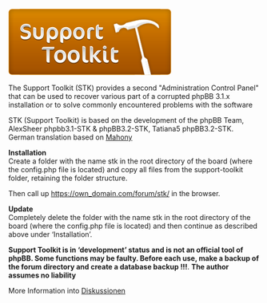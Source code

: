 [![Support Toolkit](stk/images/support_toolkit_logo_large.png)](https://github.com/wintstar/support-toolkit/ "Support Toolkit")

The Support Toolkit (STK) provides a second "Administration Control Panel" that can be used to recover various part of a corrupted phpBB 3.1.x installation or to solve commonly encountered problems with the software

STK (Support Toolkit) is based on the development of the phpBB Team, AlexSheer phpbb3.1-STK & phpBB3.2-STK, Tatiana5 phpBB3.2-STK. German translation based on [Mahony](http://phpbb3-support.square7.ch/viewtopic.php?p=5058 "STK für phpBB3.3.14")

**Installation**  
Create a folder with the name stk in the root directory of the board (where the config.php file is located) and copy all files from the support-toolkit folder, retaining the folder structure.

Then call up https://own_domain.com/forum/stk/ in the browser.

**Update**  
Completely delete the folder with the name stk in the root directory of the board (where the config.php file is located) and then continue as described above under ‘Installation’.

**Support Toolkit is in ‘development’ status and is not an official tool of phpBB. Some functions may be faulty. Before each use, make a backup of the forum directory and create a database backup !!!**.
**The author assumes no liability**

More Information into [Diskussionen](https://github.com/wintstar/support-toolkit/discussions)